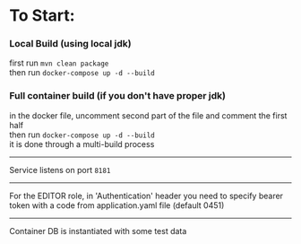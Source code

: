 # To Start:

### Local Build (using local jdk)

first run ```mvn clean package```<br>
then run ```docker-compose up -d --build```<br>


### Full container build (if you don't have proper jdk)

in the docker file, uncomment second part of the file and comment the first half<br>
then run ```docker-compose up -d --build```<br>
it is done through a multi-build process
_______________________________________

Service listens on port ```8181```<br>
_______________________________________

For the EDITOR role, in 'Authentication' header you need to specify bearer token with a code from application.yaml file (default 0451)
___
Container DB is instantiated with some test data